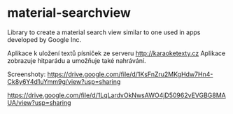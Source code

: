 # material-searchview
Library to create a material search view similar to one used in apps developed by Google Inc. 

Aplikace k uložení textů písniček ze serveru http://karaoketexty.cz Aplikace zobrazuje hitparádu a umožňuje také nahrávání.

Screenshoty:
https://drive.google.com/file/d/1KsFnZru2MKgHdw7Hn4-Ck8y6Y4d1uYmm9g/view?usp=sharing

https://drive.google.com/file/d/1LqLardvOkNwsAWO4jD50962vEVGBG8MAUA/view?usp=sharing

